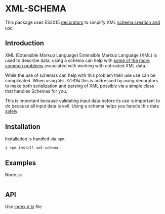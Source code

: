 # XML-SCHEMA

This package uses ES2015 [decorators](https://medium.com/google-developers/exploring-es7-decorators-76ecb65fb841) to simplify XML [schema creation and use](https://www.w3.org/standards/xml/schema). 


## Introduction

XML (Extensible Markup Language) Extensible Markup Language (XML) is used to describe data, using a schema can help with [some of the more common problems](https://www.owasp.org/images/5/58/XML_Based_Attacks_-_OWASP.pdf) associated with working with untrusted XML data.

While the use of schemas can help with this problem their use use can be complicated. When using `XML-SCHEMA` this is addressed by using decorators to make both serialization and parsing of XML possible via a simple class that handles Schemas for you. 

This is important because validating input data before its use is important to do because all input data is evil. Using a schema helps you handle this data [safely](https://www.owasp.org/index.php/XML_Security_Cheat_Sheet). 


## Installation

Installation is handled via  `npm`:

```
$ npm install xml-schema
```

## Examples
Node.js:

```js
```

## API

Use [index.d.ts](index.d.ts) file

